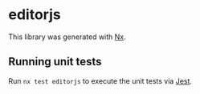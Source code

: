 # editorjs

This library was generated with [Nx](https://nx.dev).

## Running unit tests

Run `nx test editorjs` to execute the unit tests via [Jest](https://jestjs.io).
